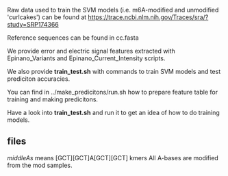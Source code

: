 Raw data used to train the SVM models (i.e. m6A-modified and unmodified 'curlcakes') can be found at https://trace.ncbi.nlm.nih.gov/Traces/sra/?study=SRP174366

Reference sequences can be found in cc.fasta

We provide error and electric signal features extracted with Epinano_Variants and Epinano_Current_Intensity scripts.

We also provide **train_test.sh** with commands to train SVM models and test prediciton accuracies.

You can find in ../make_predicitons/run.sh how to prepare feature table for training and making predicitons. 


Have a look into **train_test.sh** and run it to get an idea of how to do training models. 

## files
*middleAs* means [GCT][GCT]A[GCT][GCT] kmers
All A-bases are modified from the mod samples.
